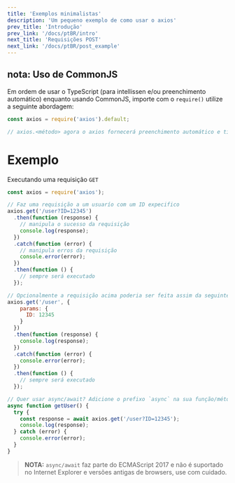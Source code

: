 ```yaml
---
title: 'Exemplos minimalistas'
description: 'Um pequeno exemplo de como usar o axios'
prev_title: 'Introdução'
prev_link: '/docs/ptBR/intro'
next_title: 'Requisições POST'
next_link: '/docs/ptBR/post_example'
---
```


## nota: Uso de CommonJS
Em ordem de usar o TypeScript (para intellissen e/ou preenchimento automático) enquanto usando CommonJS, importe com o `require()` utilize a seguinte abordagem:

```js
const axios = require('axios').default;

// axios.<método> agora o axios fornecerá preenchimento automático e tipagens de parâmetros
```

# Exemplo

Executando uma requisição `GET`

```js
const axios = require('axios');

// Faz uma requisição a um usuarío com um ID expecifico
axios.get('/user?ID=12345')
  .then(function (response) {
    // manipula o sucesso da requisição
    console.log(response);
  })
  .catch(function (error) {
    // manipula erros da requisição
    console.error(error);
  })
  .then(function () {
    // sempre será executado
  });

// Opcionalmente a requisição acima poderia ser feita assim da seguinte forma
axios.get('/user', {
    params: {
      ID: 12345
    }
  })
  .then(function (response) {
    console.log(response);
  })
  .catch(function (error) {
    console.error(error);
  })
  .then(function () {
    // sempre será executado
  });  

// Quer usar async/await? Adicione o prefixo `async` na sua função/método
async function getUser() {
  try {
    const response = await axios.get('/user?ID=12345');
    console.log(response);
  } catch (error) {
    console.error(error);
  }
}
```
> **NOTA:** `async/await` faz parte do ECMAScript 2017 e não é suportado no Internet
> Explorer e versões antigas de browsers, use com cuidado.